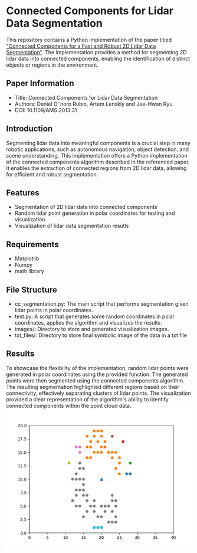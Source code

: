 # Connected Components for Lidar Data Segmentation
This repository contains a Python implementation of the paper titled ["Connected Components for a Fast and Robust 2D Lidar Data Segmentation"](https://www.researchgate.net/publication/261156539_Connected_Components_for_a_Fast_and_Robust_2D_Lidar_Data_Segmentation). The implementation provides a method for segmenting 2D lidar data into connected components, enabling the identification of distinct objects or regions in the environment.

## Paper Information
* Title: Connected Components for Lidar Data Segmentation
* Authors: Daniel O˜noro Rubio, Artem Lenskiy and Jee-Hwan Ryu
* DOI: 10.1109/AMS.2013.31

## Introduction
Segmenting lidar data into meaningful components is a crucial step in many robotic applications, such as autonomous navigation, object detection, and scene understanding. This implementation offers a Python implementation of the connected components algorithm described in the referenced paper. It enables the extraction of connected regions from 2D lidar data, allowing for efficient and robust segmentation.

## Features
* Segmentation of 2D lidar data into connected components
* Random lidar point generation in polar coordinates for testing and visualization
* Visualization of lidar data segmentation resutls

## Requirements
* Matplotlib
* Numpy
* math library

## File Structure
* cc_segmentation.py: The main script that performs segmentation given lidar points in polar coordinates.
* test.py: A script that generates some random coordinates in polar coordinates, applies the algorithm and visualizes the results.
* images/: Directory to store and generated visualization images.
* txt_files/: Directory to store final symbolic image of the data in a txt file

## Results
To showcase the flexibility of the implementation, random lidar points were generated in polar coordinates using the provided function. The generated points were then segmented using the connected components algorithm. The resulting segmentation highlighted different regions based on their connectivity, effectively separating clusters of lidar points. The visualization provided a clear representation of the algorithm's ability to identify connected components within the point cloud data.
<img src="images/fig781.png" style="float: left; text-align: center;">
